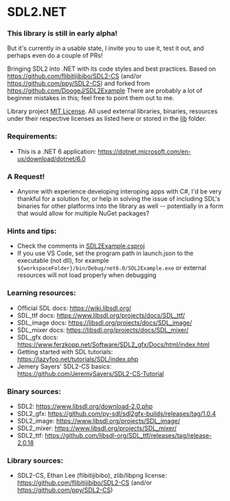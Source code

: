 # SDL2.NET
### <b>This library is still in early alpha!</b>
But it's currently in a usable state, I invite you to use it, test it out, and perhaps even do a couple of PRs!

Bringing SDL2 into .NET with its code styles and best practices. Based on https://github.com/flibitijibibo/SDL2-CS (and/or https://github.com/ppy/SDL2-CS) and forked from https://github.com/DoogeJ/SDL2Example
There are probably a lot of beginner mistakes in this; feel free to point them out to me.

Library project [MIT License](LICENSE.md). All used external libraries, binaries, resources under their respective licenses as listed here or stored in the [lib](lib) folder.

### Requirements:
* This is a .NET 6 application: https://dotnet.microsoft.com/en-us/download/dotnet/6.0

### A Request!
* Anyone with experience developing interoping apps with C#, I'd be very thankful for a solution for, or help in solving the issue of including SDL's binaries for other platforms into the library as well -- potentially in a form that would allow for multiple NuGet packages?

### Hints and tips:
* Check the comments in [SDL2Example.csproj](SDL2Example.csproj)
* If you use VS Code, set the program path in launch.json to the executable (not dll), for example `${workspaceFolder}/bin/Debug/net6.0/SDL2Example.exe` or external resources will not load properly when debugging

### Learning resources:
* Official SDL docs: https://wiki.libsdl.org/
* SDL_ttf docs: https://www.libsdl.org/projects/docs/SDL_ttf/
* SDL_image docs: https://libsdl.org/projects/docs/SDL_image/
* SDL_mixer docs: https://libsdl.org/projects/docs/SDL_mixer/
* SDL_gfx docs: https://www.ferzkopp.net/Software/SDL2_gfx/Docs/html/index.html
* Getting started with SDL tutorials: https://lazyfoo.net/tutorials/SDL/index.php
* Jemery Sayers' SDL2-CS basics: https://github.com/JeremySayers/SDL2-CS-Tutorial

### Binary sources:
* SDL2: https://www.libsdl.org/download-2.0.php
* SDL2_gfx: https://github.com/py-sdl/sdl2gfx-builds/releases/tag/1.0.4
* SDL2_image: https://www.libsdl.org/projects/SDL_image/
* SDL2_mixer: https://www.libsdl.org/projects/SDL_mixer/
* SDL2_ttf: https://github.com/libsdl-org/SDL_ttf/releases/tag/release-2.0.18

### Library sources:
* SDL2-CS, Ethan Lee (flibitijibibo), zlib/libpng license: https://github.com/flibitijibibo/SDL2-CS (and/or https://github.com/ppy/SDL2-CS)
